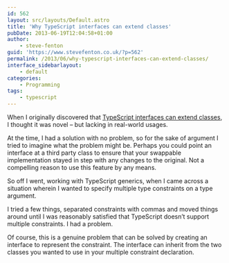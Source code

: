 ```yaml
---
id: 562
layout: src/layouts/Default.astro
title: 'Why TypeScript interfaces can extend classes'
pubDate: 2013-06-19T12:04:58+01:00
author:
    - steve-fenton
guid: 'https://www.stevefenton.co.uk/?p=562'
permalink: /2013/06/why-typescript-interfaces-can-extend-classes/
interface_sidebarlayout:
    - default
categories:
    - Programming
tags:
    - typescript
---
```


When I originally discovered that [TypeScript interfaces can extend classes](https://www.stevefenton.co.uk/2013/06/TypeScript-Interfaces-Can-Extend-Classes/), I thought it was novel – but lacking in real-world usages.

At the time, I had a solution with no problem, so for the sake of argument I tried to imagine what the problem might be. Perhaps you could point an interface at a third party class to ensure that your swappable implementation stayed in step with any changes to the original. Not a compelling reason to use this feature by any means.

So off I went, working with TypeScript generics, when I came across a situation wherein I wanted to specify multiple type constraints on a type argument.

I tried a few things, separated constraints with commas and moved things around until I was reasonably satisfied that TypeScript doesn’t support multiple constraints. I had a problem.

Of course, this is a genuine problem that can be solved by creating an interface to represent the constraint. The interface can inherit from the two classes you wanted to use in your multiple constraint declaration.